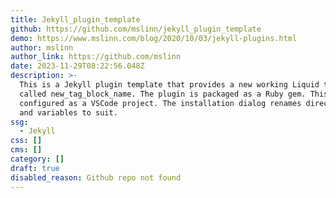 ```yaml
---
title: Jekyll_plugin_template
github: https://github.com/mslinn/jekyll_plugin_template
demo: https://www.mslinn.com/blog/2020/10/03/jekyll-plugins.html
author: mslinn
author_link: https://github.com/mslinn
date: 2023-11-29T08:22:56.048Z
description: >-
  This is a Jekyll plugin template that provides a new working Liquid tag block
  called new_tag_block_name. The plugin is packaged as a Ruby gem. This repo is
  configured as a VSCode project. The installation dialog renames directories
  and variables to suit.
ssg:
  - Jekyll
css: []
cms: []
category: []
draft: true
disabled_reason: Github repo not found
---
```

